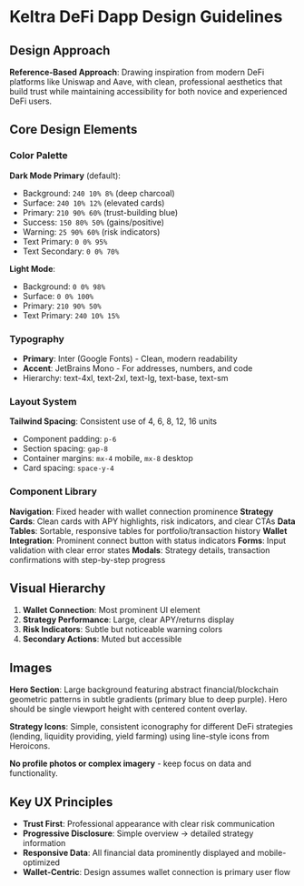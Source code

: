 # Keltra DeFi Dapp Design Guidelines

## Design Approach
**Reference-Based Approach**: Drawing inspiration from modern DeFi platforms like Uniswap and Aave, with clean, professional aesthetics that build trust while maintaining accessibility for both novice and experienced DeFi users.

## Core Design Elements

### Color Palette
**Dark Mode Primary** (default):
- Background: `240 10% 8%` (deep charcoal)
- Surface: `240 10% 12%` (elevated cards)
- Primary: `210 90% 60%` (trust-building blue)
- Success: `150 80% 50%` (gains/positive)
- Warning: `25 90% 60%` (risk indicators)
- Text Primary: `0 0% 95%`
- Text Secondary: `0 0% 70%`

**Light Mode**:
- Background: `0 0% 98%`
- Surface: `0 0% 100%`
- Primary: `210 90% 50%`
- Text Primary: `240 10% 15%`

### Typography
- **Primary**: Inter (Google Fonts) - Clean, modern readability
- **Accent**: JetBrains Mono - For addresses, numbers, and code
- Hierarchy: text-4xl, text-2xl, text-lg, text-base, text-sm

### Layout System
**Tailwind Spacing**: Consistent use of 4, 6, 8, 12, 16 units
- Component padding: `p-6`
- Section spacing: `gap-8`
- Container margins: `mx-4` mobile, `mx-8` desktop
- Card spacing: `space-y-4`

### Component Library

**Navigation**: Fixed header with wallet connection prominence
**Strategy Cards**: Clean cards with APY highlights, risk indicators, and clear CTAs
**Data Tables**: Sortable, responsive tables for portfolio/transaction history
**Wallet Integration**: Prominent connect button with status indicators
**Forms**: Input validation with clear error states
**Modals**: Strategy details, transaction confirmations with step-by-step progress

## Visual Hierarchy
1. **Wallet Connection**: Most prominent UI element
2. **Strategy Performance**: Large, clear APY/returns display
3. **Risk Indicators**: Subtle but noticeable warning colors
4. **Secondary Actions**: Muted but accessible

## Images
**Hero Section**: Large background featuring abstract financial/blockchain geometric patterns in subtle gradients (primary blue to deep purple). Hero should be single viewport height with centered content overlay.

**Strategy Icons**: Simple, consistent iconography for different DeFi strategies (lending, liquidity providing, yield farming) using line-style icons from Heroicons.

**No profile photos or complex imagery** - keep focus on data and functionality.

## Key UX Principles
- **Trust First**: Professional appearance with clear risk communication
- **Progressive Disclosure**: Simple overview → detailed strategy information
- **Responsive Data**: All financial data prominently displayed and mobile-optimized
- **Wallet-Centric**: Design assumes wallet connection is primary user flow
